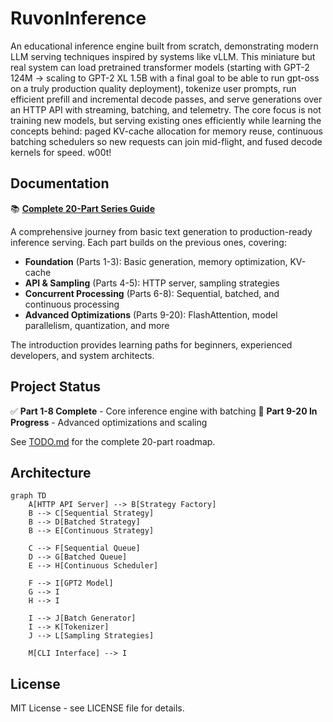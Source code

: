 # RuvonInference

An educational inference engine built from scratch, demonstrating modern LLM serving techniques inspired by systems like vLLM. This miniature but real system can load pretrained transformer models (starting with GPT-2 124M → scaling to GPT-2 XL 1.5B with a final goal to be able to run gpt-oss on a truly production quality deployment), tokenize user prompts, run efficient prefill and incremental decode passes, and serve generations over an HTTP API with streaming, batching, and telemetry. The core focus is not training new models, but serving existing ones efficiently while learning the concepts behind: paged KV-cache allocation for memory reuse, continuous batching schedulers so new requests can join mid-flight, and fused decode kernels for speed. w00t!


## Documentation

📚 **[Complete 20-Part Series Guide](docs/introduction.md)**

A comprehensive journey from basic text generation to production-ready inference serving. Each part builds on the previous ones, covering:

- **Foundation** (Parts 1-3): Basic generation, memory optimization, KV-cache
- **API & Sampling** (Parts 4-5): HTTP server, sampling strategies
- **Concurrent Processing** (Parts 6-8): Sequential, batched, and continuous processing
- **Advanced Optimizations** (Parts 9-20): FlashAttention, model parallelism, quantization, and more

The introduction provides learning paths for beginners, experienced developers, and system architects.

## Project Status

✅ **Part 1-8 Complete** - Core inference engine with batching
🚧 **Part 9-20 In Progress** - Advanced optimizations and scaling

See [TODO.md](TODO.md) for the complete 20-part roadmap.

## Architecture

```mermaid
graph TD
    A[HTTP API Server] --> B[Strategy Factory]
    B --> C[Sequential Strategy]
    B --> D[Batched Strategy]
    B --> E[Continuous Strategy]

    C --> F[Sequential Queue]
    D --> G[Batched Queue]
    E --> H[Continuous Scheduler]

    F --> I[GPT2 Model]
    G --> I
    H --> I

    I --> J[Batch Generator]
    I --> K[Tokenizer]
    J --> L[Sampling Strategies]

    M[CLI Interface] --> I
```

## License

MIT License - see LICENSE file for details.
